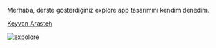 

Merhaba, derste gösterdiğiniz explore app tasarımını kendim denedim.






[Keyvan Arasteh](https://github.com/keyvanarasteh)













![expolore](https://github.com/Talhak10/yt-music/assets/148802534/9ec2f8ef-bdf6-493f-a9a2-badd670ef89d)
